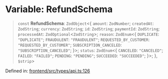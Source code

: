 # Variable: RefundSchema

> `const` **RefundSchema**: `ZodObject`\<\{ `amount`: `ZodNumber`; `createdAt`: `ZodString`; `currency`: `ZodString`; `id`: `ZodString`; `paymentId`: `ZodString`; `processedAt`: `ZodOptional`\<`ZodString`\>; `reason`: `ZodEnum`\<\{ `DUPLICATE`: `"DUPLICATE"`; `FRAUDULENT`: `"FRAUDULENT"`; `REQUESTED_BY_CUSTOMER`: `"REQUESTED_BY_CUSTOMER"`; `SUBSCRIPTION_CANCELED`: `"SUBSCRIPTION_CANCELED"`; \}\>; `status`: `ZodEnum`\<\{ `CANCELED`: `"CANCELED"`; `FAILED`: `"FAILED"`; `PENDING`: `"PENDING"`; `SUCCEEDED`: `"SUCCEEDED"`; \}\>; \}, `$strip`\>

Defined in: [frontend/src/types/api.ts:126](https://github.com/lsendel/sass/blob/ca8b2b87627589617e0de57047e1f50d53e78078/frontend/src/types/api.ts#L126)
